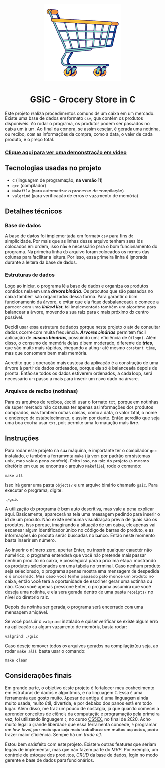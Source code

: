 <div style="margin: 32px auto" align="center" >
  <img src="./assets/logo.png" alt="project logo" width="250" />
</div>

<h1 align="center">GSiC - Grocery Store in C</h1>

Este projeto realiza procedimentos comuns de um caixa em um mercado. Existe uma base de dados em formato `csv`, que contém os produtos disponíveis. Ao rodar o programa, os produtos podem ser passados no caixa um à um. Ao final da compra, se assim desejar, é gerada uma notinha, ou recibo, com as informações da compra, como a data, o valor de cada produto, e o preço total.

### [Clique aqui para ver uma demonstração em vídeo](https://drive.google.com/file/d/1yQ8eaLHOqkbEe810dovin0SWaka78f52/view?usp=sharing)

## Tecnologias usadas no projeto

- `C` (linguagem de programação, **na versão 11**)
- `gcc` (compilador)
- `Makefile` (para automatizar o processo de compilação)
- `valgrind` (para verificação de erros e vazamento de memória)

## Detalhes técnicos

### Base de dados

A base de dados foi implementada em formato `csv` para fins de simplicidade. Por mais que as linhas desse arquivo tenham seus ids colocados em ordem, isso não é necessário para o bom funcionamento do programa. Na primeira linha do arquivo foram colocados os nomes das colunas para facilitar a leitura. Por isso, essa primeira linha é ignorada durante a leitura da base de dados.

### Estruturas de dados

Logo ao iniciar, o programa lê a base de dados e organiza os produtos contidos nela em uma **_árvore binária_**. Os produtos que são passados no caixa também são organizados dessa forma. Para garantir o bom funcionamento da árvore, e evitar que ela fique desbalanceada e comece a parecer com uma **_linked list_**, foi implementado também um algoritmo para balancear a árvore, movendo a sua raiz para o mais próximo do centro possível.

Decidi usar essa estrutura de dados porque neste projeto o ato de consultar dados ocorre com muita frequência. **_Árvores binárias_** permitem fácil aplicação de **_buscas binárias_**, possuindo uma eficiência de `O(logn)`. Além disso, o consumo de memória delas é bem moderado, diferente de **_tries_**, que são muito mais rápidas, chegando a atingir até mesmo `constant time`, mas que consomem bem mais memória.

Acredito que a operação mais custosa da aplicação é a construção de uma árvore à partir de dados ordenados, porque ela só é balanceada depois de pronta. Então se todos os dados estiverem ordenados, a cada loop, será necessário um passo a mais para inserir um novo dado na árvore.

### Arquivos de recibo (notinhas) 

Para os arquivos de recibos, decidi usar o formato `txt`, porque em notinhas de super mercado não costuma ter apenas as informações dos produtos comprados, mas também outras coisas, como a data, o valor total, o nome e endereço do estabelecimento, e assim por diante. Então acredito que seja uma boa ecolha usar `txt`, pois permite uma formatação mais livre.


## Instruções

Para rodar esse projeto na sua máquina, é importante ter o compilador `gcc` instalado, e também a ferramenta `make` (já vem por padrão em sistemas unix, mas vale a pena conferir). Feito isso, na raiz do projeto (o mesmo diretório em que se encontra o arquivo `Makefile`), rode o comando:

```
make all
```

Isso irá gerar uma pasta `objects/` e um arquivo binário chamado `gsic`. Para executar o programa, digite:

```
./gsic
```

A utilização do programa é bem auto descritiva, mas vale a pena explicar aqui. Basicamente, aparecerá na tela uma mensagem pedindo para inserir o id de um produto. Não existe nenhuma visualização prévia de quais são os produtos, isso porque, imaginando a situação de um caixa, ele apenas vai escanear algum identificador único no código de barras do produto, e as informações do produto serão buscadas no banco. Então neste momento basta inserir um número.


Ao inserir o número zero, apertar Enter, ou inserir qualquer caractér não numérico, o programa entenderá que você não pretende mais passar nenhum produto no caixa, e prosseguirá para a próxima etapa, mostrando os produtos selecionados em uma tabela no terminal. Caso nenhum produto seja selecionado, o programa apenas mostra uma mensagem de despedida e é encerrado. Mas caso você tenha passado pelo menos um produto no caixa, então você terá a oportunidade de escolher gerar uma notinha ou não. Caso você apenas pressione Enter, o programa assumirá que você deseja uma notinha, e ela será gerada dentro de uma pasta `receipts/` no nível do diretório raiz.


Depois da notinha ser gerada, o programa será encerrado com uma mensagem amigável.


Se você possuir o `valgrind` instalado e quiser verificar se existe algum erro na aplicação ou algum vazamento de memória, basta rodar:

```
valgrind ./gsic
```

Caso deseje remover todos os arquivos gerados na compilação(ou seja, ao rodar `make all`), basta usar o comando:

```
make clean
```


## Considerações finais

Em grande parte, o objetivo deste projeto é fortalecer meu conhecimento em estruturas de dados e algoritmos, e na linguagem `C`. Essa é uma ferramenta que gosto muito. Apesar de antiga, é uma linguagem ainda muito usada, muito útil, divertida, e por debaixo dos panos está em todo lugar. Além disso, me traz um pouco de nostalgia, já que quando comecei a aprender conceitos de ciência da computação e programação pela primeira vez, foi utilizando linguagem `C`, no curso [CS50X](https://cs50.harvard.edu/x/2020/), no final de 2020. Acho muito legal a grande liberdade que essa ferramenta concede, e programar em _low-level_, por mais que seja mais trabalhoso em muitos aspectos, pode trazer maior eficiência. Sempre há um _trade off_.

Estou bem satisfeito com este projeto. Existem outras features que seriam legais de implementar, mas que não fazem parte do _MVP_. Por exemplo, um controle de estoque dos produtos, _CRUD_ da base de dados, login no modo gerente e base de dados para funcionários.

